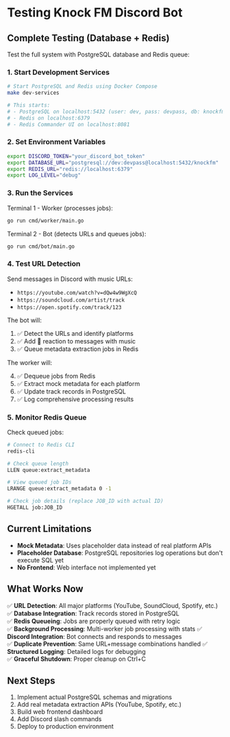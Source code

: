 # Testing Knock FM Discord Bot

## Complete Testing (Database + Redis)

Test the full system with PostgreSQL database and Redis queue:

### 1. Start Development Services

```bash
# Start PostgreSQL and Redis using Docker Compose
make dev-services

# This starts:
# - PostgreSQL on localhost:5432 (user: dev, pass: devpass, db: knockfm)
# - Redis on localhost:6379
# - Redis Commander UI on localhost:8081
```

### 2. Set Environment Variables

```bash
export DISCORD_TOKEN="your_discord_bot_token"
export DATABASE_URL="postgresql://dev:devpass@localhost:5432/knockfm"
export REDIS_URL="redis://localhost:6379"
export LOG_LEVEL="debug"
```

### 3. Run the Services

Terminal 1 - Worker (processes jobs):

```bash
go run cmd/worker/main.go
```

Terminal 2 - Bot (detects URLs and queues jobs):

```bash
go run cmd/bot/main.go
```

### 4. Test URL Detection

Send messages in Discord with music URLs:

- `https://youtube.com/watch?v=dQw4w9WgXcQ`
- `https://soundcloud.com/artist/track`
- `https://open.spotify.com/track/123`

The bot will:

1. ✅ Detect the URLs and identify platforms
2. ✅ Add 🎵 reaction to messages with music
3. ✅ Queue metadata extraction jobs in Redis

The worker will:

4. ✅ Dequeue jobs from Redis
5. ✅ Extract mock metadata for each platform
6. ✅ Update track records in PostgreSQL
7. ✅ Log comprehensive processing results

### 5. Monitor Redis Queue

Check queued jobs:

```bash
# Connect to Redis CLI
redis-cli

# Check queue length
LLEN queue:extract_metadata

# View queued job IDs
LRANGE queue:extract_metadata 0 -1

# Check job details (replace JOB_ID with actual ID)
HGETALL job:JOB_ID
```

## Current Limitations

- **Mock Metadata**: Uses placeholder data instead of real platform APIs
- **Placeholder Database**: PostgreSQL repositories log operations but don't execute SQL yet
- **No Frontend**: Web interface not implemented yet

## What Works Now

✅ **URL Detection**: All major platforms (YouTube, SoundCloud, Spotify, etc.)  
✅ **Database Integration**: Track records stored in PostgreSQL  
✅ **Redis Queueing**: Jobs are properly queued with retry logic  
✅ **Background Processing**: Multi-worker job processing with stats
✅ **Discord Integration**: Bot connects and responds to messages  
✅ **Duplicate Prevention**: Same URL+message combinations handled
✅ **Structured Logging**: Detailed logs for debugging  
✅ **Graceful Shutdown**: Proper cleanup on Ctrl+C

## Next Steps

1. Implement actual PostgreSQL schemas and migrations
2. Add real metadata extraction APIs (YouTube, Spotify, etc.)
3. Build web frontend dashboard
4. Add Discord slash commands
5. Deploy to production environment
